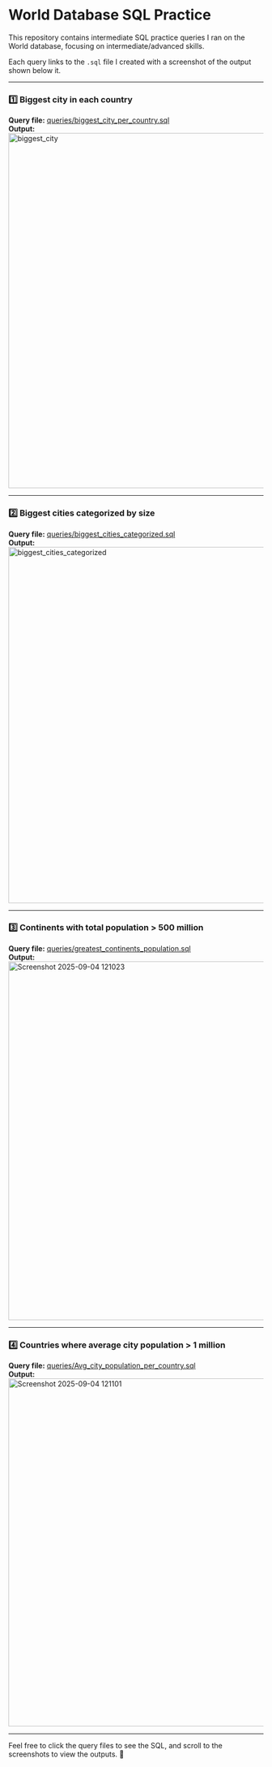 # World Database SQL Practice

This repository contains intermediate SQL practice queries I ran on the World database, focusing on intermediate/advanced skills. 

Each query links to the `.sql` file I created with a screenshot of the output shown below it.

---

### 1️⃣ Biggest city in each country
**Query file:** [queries/biggest_city_per_country.sql](queries/biggest_city_per_country.sql)  
**Output:**  
<img width="1915" height="700" alt="biggest_city" src="https://github.com/user-attachments/assets/b8479523-208e-4e97-8603-d5357e05f9af" />


---

### 2️⃣ Biggest cities categorized by size
**Query file:** [queries/biggest_cities_categorized.sql](queries/biggest_cities_categorized.sql)  
**Output:**  
<img width="1917" height="702" alt="biggest_cities_categorized" src="https://github.com/user-attachments/assets/fb73c1cc-b9ed-464d-b883-89ceffa80bdd" />

---

### 3️⃣ Continents with total population > 500 million
**Query file:** [queries/greatest_continents_population.sql](queries/greatest_continents_population.sql)  
**Output:**  
<img width="1919" height="707" alt="Screenshot 2025-09-04 121023" src="https://github.com/user-attachments/assets/fa566faa-50f5-423b-b0e8-7ebee0ab4fd5" />

---

### 4️⃣ Countries where average city population > 1 million
**Query file:** [queries/Avg_city_population_per_country.sql](queries/Avg_city_population_per_country.sql)  
**Output:**  
<img width="1919" height="686" alt="Screenshot 2025-09-04 121101" src="https://github.com/user-attachments/assets/fb00b47e-fbba-4731-b9c3-36490523c7e0" />

---

Feel free to click the query files to see the SQL, and scroll to the screenshots to view the outputs. 🚀
